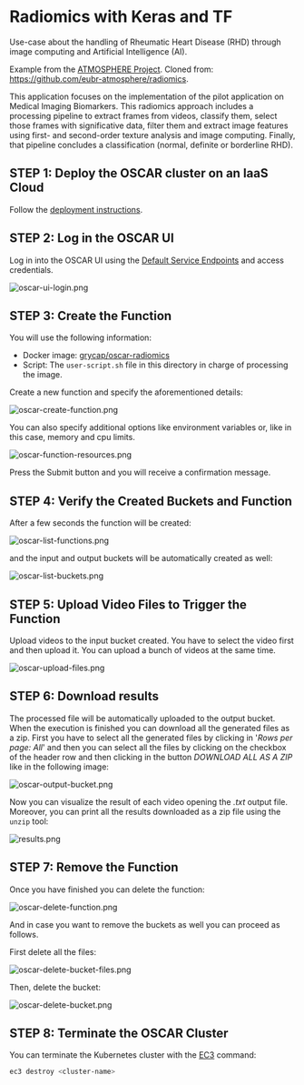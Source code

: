 # Radiomics with Keras and TF

Use-case about the handling of Rheumatic Heart Disease (RHD) through image computing and Artificial Intelligence (AI).

Example from the [ATMOSPHERE Project](https://www.atmosphere-eubrazil.eu/). Cloned from: https://github.com/eubr-atmosphere/radiomics.

This application focuses on the implementation of the pilot application on Medical Imaging Biomarkers. This radiomics approach includes a processing pipeline to extract frames from videos, classify them, select those frames with significative data, filter them and extract image features using first- and second-order texture analysis and image computing. Finally, that pipeline concludes a classification (normal, definite or borderline RHD).

## STEP 1: Deploy the OSCAR cluster on an IaaS Cloud

Follow the [deployment instructions](https://o-scar.readthedocs.io/en/latest/deploy.html).

## STEP 2: Log in the OSCAR UI

Log in into the OSCAR UI using the [Default Service Endpoints](https://o-scar.readthedocs.io/en/latest/usage.html#default-service-endpoints) and access credentials.

![oscar-ui-login.png](img/oscar-ui-login.png)

## STEP 3: Create the Function

You will use the following information:

* Docker image: [grycap/oscar-radiomics](https://hub.docker.com/r/grycap/oscar-radiomics)
* Script: The `user-script.sh` file in this directory in charge of processing the image.

Create a new function and specify the aforementioned details:

![oscar-create-function.png](img/oscar-create-function.png)

You can also specify additional options like environment variables or, like in this case, memory and cpu limits.

![oscar-function-resources.png](img/oscar-function-resources.png)

Press the Submit button and you will receive a confirmation message.

## STEP 4: Verify the Created Buckets and Function

After a few seconds the function will be created:

![oscar-list-functions.png](img/oscar-list-functions.png)

and the input and output buckets will be automatically created as well:

![oscar-list-buckets.png](img/oscar-list-buckets.png)

## STEP 5: Upload Video Files to Trigger the Function

Upload videos to the input bucket created. You have to select the video first and then upload it. You can upload a bunch of videos at the same time.

![oscar-upload-files.png](img/oscar-upload-files.png)

## STEP 6: Download results

The processed file will be automatically uploaded to the output bucket. When the execution is finished you can download all the generated files as a zip. First you have to select all the generated files by clicking in '*Rows per page: All*' and then you can select all the files by clicking on the checkbox of the header row and then clicking in the button *DOWNLOAD ALL AS A ZIP* like in the following image:

![oscar-output-bucket.png](img/oscar-output-bucket.png)

Now you can visualize the result of each video opening the *.txt* output file. Moreover, you can print all the results downloaded as a zip file using the `unzip` tool:

![results.png](img/results.png)

## STEP 7: Remove the Function

Once you have finished you can delete the function:

![oscar-delete-function.png](img/oscar-delete-function.png)

And in case you want to remove the buckets as well you can proceed as follows.

First delete all the files:

![oscar-delete-bucket-files.png](img/oscar-delete-bucket-files.png)

Then, delete the bucket:

![oscar-delete-bucket.png](img/oscar-delete-bucket.png)

## STEP 8: Terminate the OSCAR Cluster

You can terminate the Kubernetes cluster with the [EC3](https://github.com/grycap/ec3) command:

```sh
ec3 destroy <cluster-name>
```
